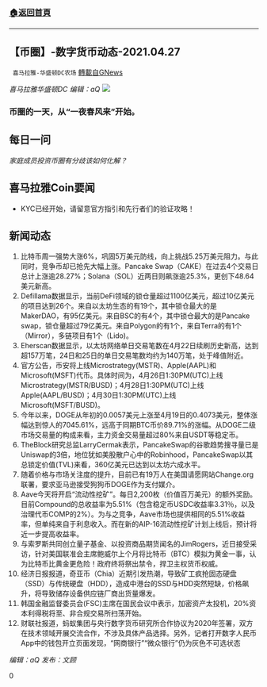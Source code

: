 ###  [:house:返回首頁](https://github.com/ourhimalayas/txt)
---

## 【币圈】-数字货币动态-2021.04.27
` 喜马拉雅-华盛顿DC农场` [轉載自GNews](https://gnews.org/zh-hans/1143689/)

*喜马拉雅华盛顿DC 编辑：aQ*
![]()![](http://www.himalayawashingtondc.org/wp-content/uploads/2021/04/image5.jpg)
### 币圈的一天，从“一夜春风来”开始。

## **每日一问**

*家庭成员投资币圈有分歧该如何化解？*

## **喜马拉雅Coin要闻**

- KYC已经开始，请留意官方指引和先行者们的验证攻略！


## **新闻动态**

1. 比特币周一强势大涨6%，巩固5万美元防线，向上挑战5.25万美元阻力。与此同时，竞争币却已抢先大幅上涨。Pancake Swap（CAKE）在过去4个交易日总计上涨逾28.27%；Solana（SOL）近两日则飙涨逾25.3%，更创下48.64美元新高。
2. Defillama数据显示，当前DeFi领域的锁仓量超过1100亿美元，超过10亿美元的项目达到26个。来自以太坊生态的有19个，其中锁仓最大的是MakerDAO，有95亿美元。来自BSC的有4个，其中锁仓最大的是Pancake swap，锁仓量超过79亿美元。来自Polygon的有1个，来自Terra的有1个（Mirror），多链项目有1个（Lido)。
3. Eherscan数据显示，以太坊网络单日交易笔数在4月22日续刷历史新高，达到超157万笔，24日和25日的单日交易笔数均约为140万笔，处于峰值附近。
4. 官方公告，币安将上线Microstrategy(MSTR)、Apple(AAPL)和Microsoft(MSFT)代币。具体时间为，4月26日1:30PM(UTC)上线Microstrategy(MSTR/BUSD)；4月28日1:30PM(UTC)上线Apple(AAPL/BUSD)；4月30日1:30PM(UTC)上线Microsoft(MSFT/BUSD)。
5. 今年以来，DOGE从年初的0.0057美元上涨至4月19日的0.4073美元，整体涨幅达到惊人的7045.61%，远高于同期BTC币价89.71%的涨幅。从DOGE二级市场交易量的构成来看，主力资金交易量超过80%来自USDT等稳定币。
6. TheBlock研究总监LarryCermak表示，PancakeSwap的谷歌趋势搜寻量已是Uniswap的3倍，地位犹如美股散户心中的Robinhood，PancakeSwap以其总锁定价值(TVL)来看，360亿美元已达到以太坊六成水平。
7. 随着价格与市场关注度的提升，目前已有19万人在美国请愿网站Change.org联署，要求亚马逊接受狗狗币DOGE作为支付媒介。
8. Aave今天将开启“流动性挖矿”。每日2,200枚（价值百万美元）的额外奖励。目前Compound的总收益率为5.51%（包含稳定币USDC收益率3.31％，以及治理代币COMP的2%）。为与之竞争，Aave市场也提供相同的5.51%收益率，但单纯来自于利息收入。而在新的AIP-16流动性挖矿计划上线后，预计将近一步提高收益率。
9. 与索罗斯共同创立量子基金、以投资商品期货闻名的JimRogers，近日接受采访，针对美国联准会主席鲍威尔上个月将比特币（BTC）模拟为黄金一事，认为比特币比黄金更危险！政府终将祭出禁令，捍卫主权货币权威。
10. 经济日报报道，奇亚币（Chia）近期引发热潮，导致矿工疯抢固态硬盘（SSD）与传统硬盘（HDD），造成中港台的SSD与HDD突然短缺，价格飙升，将导致储存设备供应链厂商出货量爆发。
11. 韩国金融监督委员会(FSC)主席在国民会议中表示，加密资产太投机，20%资本利得税将至、非合规交易所扫荡开始。
12. 财联社报道，蚂蚁集团与央行数字货币研究所合作协议为2020年签署，双方在技术领域开展交流合作，不涉及具体产品选择。另外，记者打开数字人民币App中的钱包开立页面发现，“网商银行”“微众银行”仍为灰色不可选状态




*编辑：aQ
发布：文顾*

0
